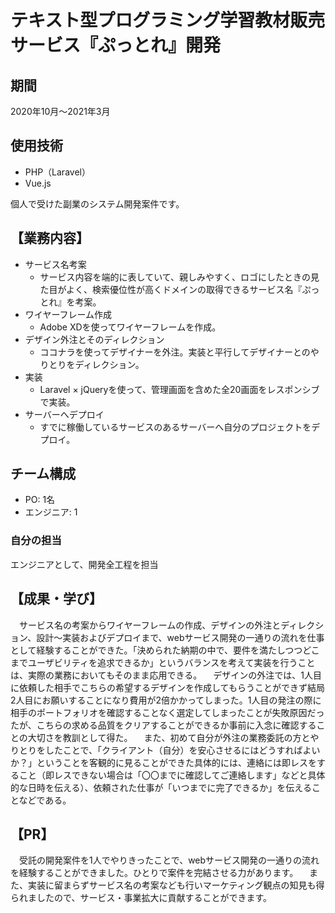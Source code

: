 # テキスト型プログラミング学習教材販売サービス『ぷっとれ』開発

## 期間
2020年10月〜2021年3月

## 使用技術
- PHP（Laravel） 
- Vue.js

個人で受けた副業のシステム開発案件です。

## 【業務内容】
- サービス名考案
  - サービス内容を端的に表していて、親しみやすく、ロゴにしたときの見た目がよく、検索優位性が高くドメインの取得できるサービス名『ぷっとれ』を考案。
- ワイヤーフレーム作成
  - Adobe XDを使ってワイヤーフレームを作成。
- デザイン外注とそのディレクション
  - ココナラを使ってデザイナーを外注。実装と平行してデザイナーとのやりとりをディレクション。
- 実装
  - Laravel × jQueryを使って、管理画面を含めた全20画面をレスポンシブで実装。
- サーバーへデプロイ
  - すでに稼働しているサービスのあるサーバーへ自分のプロジェクトをデプロイ。

## チーム構成

- PO: ​1名
- エンジニア: 1

###  自分の担当
エンジニアとして、開発全工程を担当

## 【成果・学び】
　サービス名の考案からワイヤーフレームの作成、デザインの外注とディレクション、設計〜実装およびデプロイまで、webサービス開発の一通りの流れを仕事として経験することができた。「決められた納期の中で、要件を満たしつつどこまでユーザビリティを追求できるか」というバランスを考えて実装を行うことは、実際の業務においてもそのまま応用できる。
　デザインの外注では、1人目に依頼した相手でこちらの希望するデザインを作成してもらうことができず結局2人目にお願いすることになり費用が2倍かかってしまった。1人目の発注の際に相手のポートフォリオを確認することなく選定してしまったことが失敗原因だったが、こちらの求める品質をクリアすることができるか事前に入念に確認することの大切さを教訓として得た。
　また、初めて自分が外注の業務委託の方とやりとりをしたことで、「クライアント（自分）を安心させるにはどうすればよいか？」ということを客観的に見ることができた具体的には、連絡には即レスをすること（即レスできない場合は「〇〇までに確認してご連絡します」などと具体的な日時を伝える）、依頼された仕事が「いつまでに完了できるか」を伝えることなどである。

## 【PR】
　受託の開発案件を1人でやりきったことで、webサービス開発の一通りの流れを経験することができました。ひとりで案件を完結させる力があります。
　また、実装に留まらずサービス名の考案なども行いマーケティング観点の知見も得られましたので、サービス・事業拡大に貢献することができます。